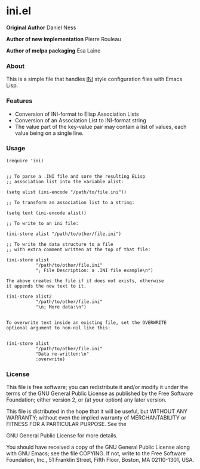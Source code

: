 # ini.el
**Original Author** Daniel Ness

**Author of new implementation** Pierre Rouleau

**Author of melpa packaging** Esa Laine

### About
This is a simple file that handles [INI](http://en.wikipedia.org/wiki/INI_file) style configuration files with
Emacs Lisp.

### Features
* Conversion of INI-format to Elisp Association Lists
* Conversion of an Association List to INI-format string
* The value part of the key-value pair may contain a list
  of values, each value being on a single line.

### Usage
```Lisp
(require 'ini)


;; To parse a .INI file and sore the resulting ELisp
;; association list into the variable alist:

(setq alist (ini-encode "/path/to/file.ini"))

;; To transform an association list to a string:

(setq text (ini-encode alist))

;; To write to an ini file:

(ini-store alist "/path/to/other/file.ini")

;; To write the data structure to a file
;; with extra comment written at the top of that file:

(ini-store alist
           "/path/to/other/file.ini"
           "; File Description: a .INI file example\n")

The above creates the file if it does not exists, otherwise
it appends the new text to it.

(ini-store alist2
           "/path/to/other/file.ini"
           "\n; More data:\n")


To overwrite text inside an existing file, set the OVERWRITE
optional argument to non-nil like this:


(ini-store alist
           "/path/to/other/file.ini"
           "Data re-written:\n"
           :overwrite)

```

### License
This file is free software; you can redistribute it and/or modify
it under the terms of the GNU General Public License as published by
the Free Software Foundation; either version 2, or (at your option)
any later version.

This file is distributed in the hope that it will be useful,
but WITHOUT ANY WARRANTY; without even the implied warranty of
MERCHANTABILITY or FITNESS FOR A PARTICULAR PURPOSE.  See the

GNU General Public License for more details.

You should have received a copy of the GNU General Public License
along with GNU Emacs; see the file COPYING.  If not, write to the
Free Software Foundation, Inc., 51 Franklin Street, Fifth Floor,
Boston, MA 02110-1301, USA.
